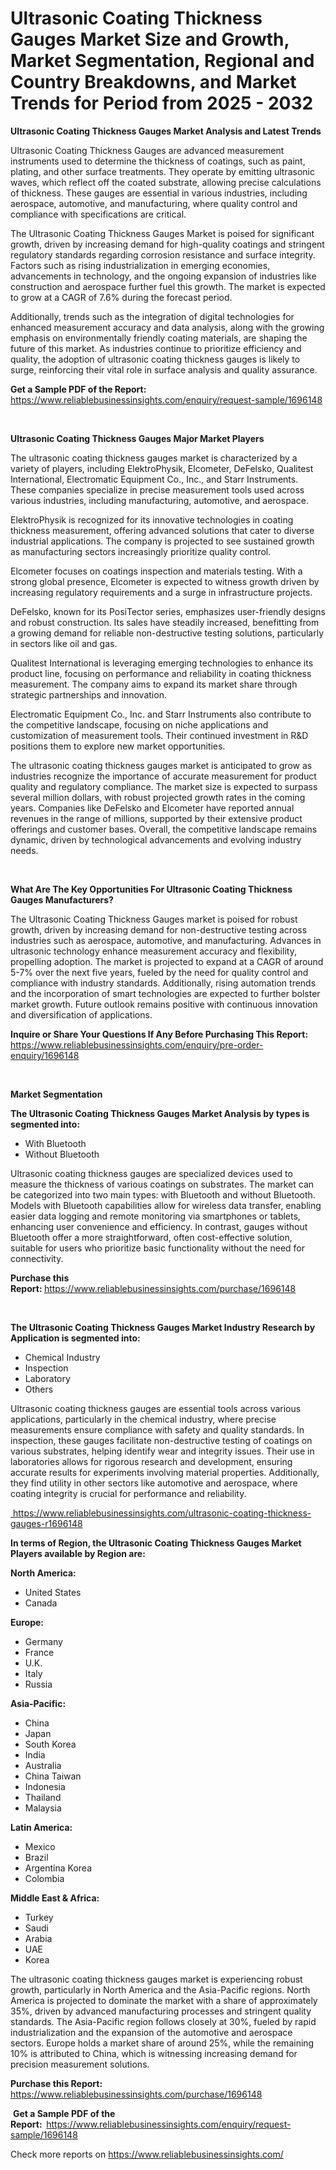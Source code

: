 <p><h1>Ultrasonic Coating Thickness Gauges Market Size and Growth, Market Segmentation, Regional and Country Breakdowns, and Market Trends for Period from 2025 -  2032</h1></p><p><strong>Ultrasonic Coating Thickness Gauges Market Analysis and Latest Trends</strong></p>
<p><p>Ultrasonic Coating Thickness Gauges are advanced measurement instruments used to determine the thickness of coatings, such as paint, plating, and other surface treatments. They operate by emitting ultrasonic waves, which reflect off the coated substrate, allowing precise calculations of thickness. These gauges are essential in various industries, including aerospace, automotive, and manufacturing, where quality control and compliance with specifications are critical.</p><p>The Ultrasonic Coating Thickness Gauges Market is poised for significant growth, driven by increasing demand for high-quality coatings and stringent regulatory standards regarding corrosion resistance and surface integrity. Factors such as rising industrialization in emerging economies, advancements in technology, and the ongoing expansion of industries like construction and aerospace further fuel this growth. The market is expected to grow at a CAGR of 7.6% during the forecast period. </p><p>Additionally, trends such as the integration of digital technologies for enhanced measurement accuracy and data analysis, along with the growing emphasis on environmentally friendly coating materials, are shaping the future of this market. As industries continue to prioritize efficiency and quality, the adoption of ultrasonic coating thickness gauges is likely to surge, reinforcing their vital role in surface analysis and quality assurance.</p></p>
<p><strong>Get a Sample PDF of the Report:&nbsp;</strong> <a href="https://www.reliablebusinessinsights.com/enquiry/request-sample/1696148?utm_campaign=101&utm_medium=2&utm_source=Github&utm_content=ia&utm_term=08012025&utm_id=ultrasonic-coating-thickness-gauges">https://www.reliablebusinessinsights.com/enquiry/request-sample/1696148</a></p>
<p>&nbsp;</p>
<p><strong>Ultrasonic Coating Thickness Gauges Major Market Players</strong></p>
<p><p>The ultrasonic coating thickness gauges market is characterized by a variety of players, including ElektroPhysik, Elcometer, DeFelsko, Qualitest International, Electromatic Equipment Co., Inc., and Starr Instruments. These companies specialize in precise measurement tools used across various industries, including manufacturing, automotive, and aerospace.</p><p>ElektroPhysik is recognized for its innovative technologies in coating thickness measurement, offering advanced solutions that cater to diverse industrial applications. The company is projected to see sustained growth as manufacturing sectors increasingly prioritize quality control.</p><p>Elcometer focuses on coatings inspection and materials testing. With a strong global presence, Elcometer is expected to witness growth driven by increasing regulatory requirements and a surge in infrastructure projects. </p><p>DeFelsko, known for its PosiTector series, emphasizes user-friendly designs and robust construction. Its sales have steadily increased, benefitting from a growing demand for reliable non-destructive testing solutions, particularly in sectors like oil and gas.</p><p>Qualitest International is leveraging emerging technologies to enhance its product line, focusing on performance and reliability in coating thickness measurement. The company aims to expand its market share through strategic partnerships and innovation.</p><p>Electromatic Equipment Co., Inc. and Starr Instruments also contribute to the competitive landscape, focusing on niche applications and customization of measurement tools. Their continued investment in R&D positions them to explore new market opportunities.</p><p>The ultrasonic coating thickness gauges market is anticipated to grow as industries recognize the importance of accurate measurement for product quality and regulatory compliance. The market size is expected to surpass several million dollars, with robust projected growth rates in the coming years. Companies like DeFelsko and Elcometer have reported annual revenues in the range of millions, supported by their extensive product offerings and customer bases. Overall, the competitive landscape remains dynamic, driven by technological advancements and evolving industry needs.</p></p>
<p>&nbsp;</p>
<p><strong>What Are The Key Opportunities For Ultrasonic Coating Thickness Gauges Manufacturers?</strong></p>
<p><p>The Ultrasonic Coating Thickness Gauges market is poised for robust growth, driven by increasing demand for non-destructive testing across industries such as aerospace, automotive, and manufacturing. Advances in ultrasonic technology enhance measurement accuracy and flexibility, propelling adoption. The market is projected to expand at a CAGR of around 5-7% over the next five years, fueled by the need for quality control and compliance with industry standards. Additionally, rising automation trends and the incorporation of smart technologies are expected to further bolster market growth. Future outlook remains positive with continuous innovation and diversification of applications.</p></p>
<p><strong>Inquire or Share Your Questions If Any Before Purchasing This Report:</strong> <a href="https://www.reliablebusinessinsights.com/enquiry/pre-order-enquiry/1696148?utm_campaign=101&utm_medium=2&utm_source=Github&utm_content=ia&utm_term=08012025&utm_id=ultrasonic-coating-thickness-gauges">https://www.reliablebusinessinsights.com/enquiry/pre-order-enquiry/1696148</a></p>
<p>&nbsp;</p>
<p><strong>Market Segmentation</strong></p>
<p><strong>The Ultrasonic Coating Thickness Gauges Market Analysis by types is segmented into:</strong></p>
<p><ul><li>With Bluetooth</li><li>Without Bluetooth</li></ul></p>
<p><p>Ultrasonic coating thickness gauges are specialized devices used to measure the thickness of various coatings on substrates. The market can be categorized into two main types: with Bluetooth and without Bluetooth. Models with Bluetooth capabilities allow for wireless data transfer, enabling easier data logging and remote monitoring via smartphones or tablets, enhancing user convenience and efficiency. In contrast, gauges without Bluetooth offer a more straightforward, often cost-effective solution, suitable for users who prioritize basic functionality without the need for connectivity.</p></p>
<p><strong>Purchase this Report:&nbsp;</strong><a href="https://www.reliablebusinessinsights.com/purchase/1696148?utm_campaign=101&utm_medium=2&utm_source=Github&utm_content=ia&utm_term=08012025&utm_id=ultrasonic-coating-thickness-gauges">https://www.reliablebusinessinsights.com/purchase/1696148</a></p>
<p>&nbsp;</p>
<p><strong>The Ultrasonic Coating Thickness Gauges Market Industry Research by Application is segmented into:</strong></p>
<p><ul><li>Chemical Industry</li><li>Inspection</li><li>Laboratory</li><li>Others</li></ul></p>
<p><p>Ultrasonic coating thickness gauges are essential tools across various applications, particularly in the chemical industry, where precise measurements ensure compliance with safety and quality standards. In inspection, these gauges facilitate non-destructive testing of coatings on various substrates, helping identify wear and integrity issues. Their use in laboratories allows for rigorous research and development, ensuring accurate results for experiments involving material properties. Additionally, they find utility in other sectors like automotive and aerospace, where coating integrity is crucial for performance and reliability.</p></p>
<p><a href="https://www.reliablebusinessinsights.com/ultrasonic-coating-thickness-gauges-r1696148?utm_campaign=101&utm_medium=2&utm_source=Github&utm_content=ia&utm_term=08012025&utm_id=ultrasonic-coating-thickness-gauges">&nbsp;https://www.reliablebusinessinsights.com/ultrasonic-coating-thickness-gauges-r1696148</a></p>
<p><strong>In terms of Region, the Ultrasonic Coating Thickness Gauges Market Players available by Region are:</strong></p>
<p>
    <p> <strong> North America: </strong>
        <ul>
            <li>United States</li>
            <li>Canada</li>
        </ul>
        </p> 
    <p> <strong> Europe: </strong>
        <ul>
            <li>Germany</li>
            <li>France</li>
            <li>U.K.</li>
            <li>Italy</li>
            <li>Russia</li>
        </ul>
        </p> 
    <p> <strong> Asia-Pacific: </strong>
        <ul>
            <li>China</li>
            <li>Japan</li>
            <li>South Korea</li>
            <li>India</li>
            <li>Australia</li>
            <li>China Taiwan</li>
            <li>Indonesia</li>
            <li>Thailand</li>
            <li>Malaysia</li>
        </ul>
        </p> 
    <p> <strong> Latin America: </strong>
        <ul>
            <li>Mexico</li>
            <li>Brazil</li>
            <li>Argentina Korea</li>
            <li>Colombia</li>
        </ul>
        </p> 
    <p> <strong> Middle East & Africa: </strong>
        <ul>
            <li>Turkey</li>
            <li>Saudi</li>
            <li>Arabia</li>
            <li>UAE</li>
            <li>Korea</li>
        </ul>
    </p>
    </p>
<p><p>The ultrasonic coating thickness gauges market is experiencing robust growth, particularly in North America and the Asia-Pacific regions. North America is projected to dominate the market with a share of approximately 35%, driven by advanced manufacturing processes and stringent quality standards. The Asia-Pacific region follows closely at 30%, fueled by rapid industrialization and the expansion of the automotive and aerospace sectors. Europe holds a market share of around 25%, while the remaining 10% is attributed to China, which is witnessing increasing demand for precision measurement solutions.</p></p>
<p><strong>Purchase this Report: </strong><a href="https://www.reliablebusinessinsights.com/purchase/1696148?utm_campaign=101&utm_medium=2&utm_source=Github&utm_content=ia&utm_term=08012025&utm_id=ultrasonic-coating-thickness-gauges">https://www.reliablebusinessinsights.com/purchase/1696148</a></p>
<p>&nbsp;<strong>Get a Sample PDF of the Report:&nbsp;&nbsp;</strong><a href="https://www.reliablebusinessinsights.com/enquiry/request-sample/1696148?utm_campaign=101&utm_medium=2&utm_source=Github&utm_content=ia&utm_term=08012025&utm_id=ultrasonic-coating-thickness-gauges">https://www.reliablebusinessinsights.com/enquiry/request-sample/1696148</a></p>
<p><strong></strong></p>
<p>Check more reports on <a href="https://www.reliablebusinessinsights.com/?utm_campaign=101&utm_medium=2&utm_source=Github&utm_content=ia&utm_term=08012025&utm_id=ultrasonic-coating-thickness-gauges">https://www.reliablebusinessinsights.com/</a></p>